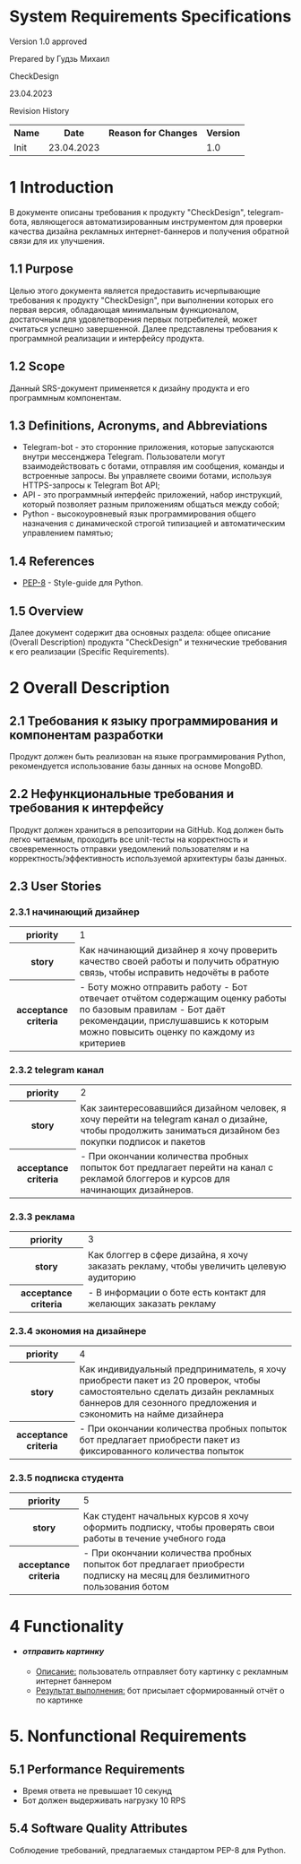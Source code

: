 # System Requirements Specifications #

<Project>

Version 1.0 approved

Prepared by Гудзь Михаил

CheckDesign

23.04.2023

Revision History
<table>
<tr>
<th>Name</th>
<th>Date</th>
<th>Reason for Changes</th>
<th>Version</th>
</tr>
<tr>
<td>Init</td>
<td>23.04.2023</td>
<td></td>
<td>1.0</td>
</tr>
</table>

# 1 Introduction #

<p>
    В документе описаны требования к продукту "CheckDesign", telegram-бота, являющегося автоматизированным инструментом для проверки качества дизайна рекламных интернет-баннеров и получения обратной связи для их улучшения.
</p>

## 1.1 Purpose ##

<p>
    Целью этого документа является предоставить исчерпывающие требования к продукту "CheckDesign", при выполнении которых его первая версия, обладающая минимальным функционалом, достаточным для удовлетворения первых потребителей, может считаться успешно завершенной. Далее представлены требования к программной реализации и интерфейсу продукта.
</p>

## 1.2 Scope ##

<p>
    Данный SRS-документ применяется к дизайну продукта и его программным компонентам.
</p>

## 1.3 Definitions, Acronyms, and Abbreviations

<ul>
    <li>
        Telegram-bot - это сторонние приложения, которые запускаются внутри мессенджера Telegram. Пользователи могут взаимодействовать с ботами, отправляя им сообщения, команды и встроенные запросы. Вы управляете своими ботами, используя HTTPS-запросы к Telegram Bot API;
    </li>
    <li>
        API - это программный интерфейс приложений, набор инструкций, который позволяет разным приложениям общаться между собой;
    </li>
    <li>
        Python - высокоуровневый язык программирования общего назначения с динамической строгой типизацией и автоматическим управлением памятью;
    </li>
</ul>

## 1.4 References ##

<ul>
    <li><a href="https://peps.python.org/pep-0008/" target="_blank">PEP-8</a> - Style-guide для Python.
    </li>
</ul>

## 1.5 Overview ##

<p>
    Далее документ содержит два основных раздела: общее описание (Overall Description) продукта "CheckDesign" и технические требования к его реализации (Specific Requirements).
</p>

# 2 Overall Description #

## 2.1 Требования к языку программирования и компонентам разработки

<p>
    Продукт должен быть реализован на языке программирования Python, рекомендуется использование базы данных на основе MongoBD.
</p>

## 2.2 Нефункциональные требования и требования к интерфейсу

<p>
    Продукт должен храниться в репозитории на GitHub. Код должен быть легко читаемым, проходить все unit-тесты на корректность и своевременность отправки уведомлений пользователям и на корректность/эффективность используемой архитектуры базы данных.
</p>

## 2.3 User Stories


### 2.3.1 начинающий дизайнер

<table>
   <tbody>
      <tr>
         <th>priority</th>
         <td>1</td>
      </tr>
      <tr>
         <th>story</th>
         <td>Как начинающий дизайнер я хочу проверить качество своей работы и получить обратную связь, чтобы исправить недочёты в работе</td>
      </tr>
      <tr>
         <th>acceptance criteria</th>
         <td>- Боту можно отправить работу
            - Бот отвечает отчётом содержащим оценку работы по базовым правилам
            - Бот  даёт рекомендации, прислушавшись к которым можно повысить оценку по каждому из критериев
         </td>
      </tr>
   </tbody>
</table>

### 2.3.2 telegram канал

<table>
   <tbody>
      <tr>
         <th>priority</th>
         <td>2</td>
      </tr>
      <tr>
         <th>story</th>
         <td>Как заинтересовавшийся дизайном человек, я хочу перейти на telegram канал о дизайне, чтобы продолжить заниматься дизайном без покупки подписок и пакетов</td>
      </tr>
      <tr>
         <th>acceptance criteria</th>
         <td>- При окончании количества пробных попыток бот предлагает перейти на канал с рекламой блоггеров и курсов для начинающих дизайнеров.</td>
      </tr>
   </tbody>
</table>

### 2.3.3 реклама

<table>
   <tbody>
      <tr>
         <th>priority</th>
         <td>3</td>
      </tr>
      <tr>
         <th>story</th>
         <td>Как блоггер в сфере дизайна, я хочу заказать рекламу, чтобы увеличить целевую аудиторию</td>
      </tr>
      <tr>
         <th>acceptance criteria</th>
         <td>- В информации о боте есть контакт для желающих заказать рекламу</td>
      </tr>
   </tbody>
</table>

### 2.3.4 экономия на дизайнере

<table>
   <tbody>
      <tr>
         <th>priority</th>
         <td>4</td>
      </tr>
      <tr>
         <th>story</th>
         <td>Как индивидуальный предприниматель, я хочу приобрести пакет из 20 проверок, чтобы самостоятельно сделать дизайн рекламных баннеров для сезонного предложения и сэкономить на найме дизайнера</td>
      </tr>
      <tr>
         <th>acceptance criteria</th>
         <td>- При окончании количества пробных попыток бот предлагает приобрести пакет из фиксированного количества попыток</td>
      </tr>
   </tbody>
</table>

### 2.3.5 подписка студента

<table>
   <tbody>
      <tr>
         <th>priority</th>
         <td>5</td>
      </tr>
      <tr>
         <th>story</th>
         <td>Как студент начальных курсов я хочу оформить подписку, чтобы проверять свои работы в течение учебного года</td>
      </tr>
      <tr>
         <th>acceptance criteria</th>
         <td>- При окончании количества пробных попыток бот предлагает приобрести подписку на месяц для безлимитного пользования ботом</td>
      </tr>
   </tbody>
</table>

# 4 Functionality #

<ul>
    <li>
        <h4><i>отправить картинку</i></h4>
        <ul type="circle">
            <li><u>Описание:</u> пользователь отправляет боту картинку с рекламным интернет баннером</li>
            <li> <u>Результат выполнения:</u> бот присылает сформированный отчёт о по картинке</li>
        </ul>
    </li>
</ul>

# 5. Nonfunctional Requirements #

## 5.1 Performance Requirements ##

<ul>
    <li>
        Время ответа не превышает 10 секунд
    </li>
    <li>
        Бот должен выдерживать нагрузку 10 RPS
    </li>
</ul>

## 5.4 Software Quality Attributes ##

Соблюдение требований, предлагаемых стандартом PEP-8 для Python.


